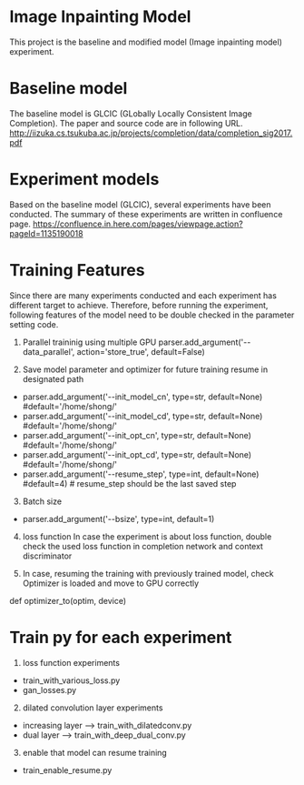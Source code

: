 # Image Inpainting Model
This project is the baseline and modified model (Image inpainting model) experiment.


# Baseline model
The baseline model is GLCIC (GLobally Locally Consistent Image Completion). The paper and source code are in following URL. 
http://iizuka.cs.tsukuba.ac.jp/projects/completion/data/completion_sig2017.pdf


# Experiment models 
Based on the baseline model (GLCIC), several experiments have been conducted. The summary of these experiments are written in confluence page. 
https://confluence.in.here.com/pages/viewpage.action?pageId=1135190018


# Training Features
Since there are many experiments conducted and each experiment has different target to achieve. Therefore, before running the experiment, following features of the model need to be double checked in the parameter setting code.

1. Parallel traininig using multiple GPU 
parser.add_argument('--data_parallel', action='store_true', default=False)

2. Save model parameter and optimizer for future training resume in designated path
- parser.add_argument('--init_model_cn', type=str, default=None) #default='/home/shong/<path>'
- parser.add_argument('--init_model_cd', type=str, default=None) #default='/home/shong/<path>'
- parser.add_argument('--init_opt_cn', type=str, default=None) #default='/home/shong/<path>'
- parser.add_argument('--init_opt_cd', type=str, default=None) #default='/home/shong/<path>'
- parser.add_argument('--resume_step', type=int, default=None) #default=4) # resume_step should be the last saved step 

3. Batch size 
- parser.add_argument('--bsize', type=int, default=1)

4. loss function 
In case the experiment is about loss function, double check the used loss function in completion network and context discriminator

5. In case, resuming the training with previously trained model, check Optimizer is loaded and move to GPU correctly

def optimizer_to(optim, device)

# Train py for each experiment 
1. loss function experiments 
- train_with_various_loss.py 
- gan_losses.py 


2. dilated convolution layer experiments 
- increasing layer -->  train_with_dilatedconv.py 
- dual layer --> train_with_deep_dual_conv.py 


3. enable that model can resume training
- train_enable_resume.py
